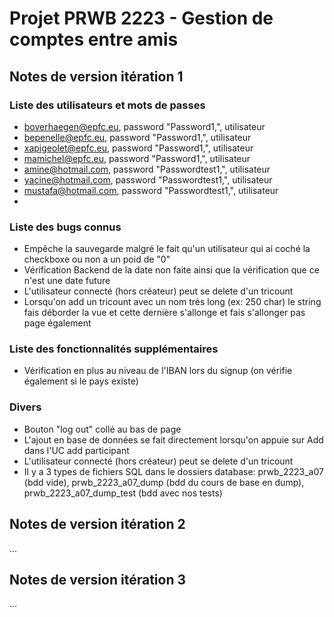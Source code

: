 # Projet PRWB 2223 - Gestion de comptes entre amis

## Notes de version itération 1 

### Liste des utilisateurs et mots de passes

  * boverhaegen@epfc.eu, password "Password1,", utilisateur
  * bepenelle@epfc.eu, password "Password1,", utilisateur
  * xapigeolet@epfc.eu, password "Password1,", utilisateur
  * mamichel@epfc.eu, password "Password1,", utilisateur
  * amine@hotmail.com, password "Passwordtest1,", utilisateur
  * yacine@hotmail.com, password "Passwordtest1,", utilisateur
  * mustafa@hotmail.com, password "Passwordtest1,", utilisateur
  * 

### Liste des bugs connus

  * Empêche la sauvegarde malgré le fait qu'un utilisateur qui ai coché la checkboxe ou non a un poid de "0"
  * Vérification Backend de la date non faite ainsi que la vérification que ce n'est une date future
  * L'utilisateur connecté (hors créateur) peut se delete d'un tricount
  * Lorsqu'on add un tricount avec un nom très long (ex: 250 char) le string fais déborder la vue et cette dernière s'allonge et fais s'allonger pas page également

### Liste des fonctionnalités supplémentaires

  * Vérification en plus au niveau de l'IBAN lors du signup (on vérifie également si le pays existe)
### Divers

  * Bouton "log out" collé au bas de page
  * L'ajout en base de données se fait directement lorsqu'on appuie sur Add dans l'UC add participant 
  * L'utilisateur connecté (hors créateur) peut se delete d'un tricount
  * Il y a 3 types de fichiers SQL dans le dossiers database: prwb_2223_a07 (bdd vide), prwb_2223_a07_dump (bdd du cours de base en dump),  prwb_2223_a07_dump_test (bdd avec nos tests)

## Notes de version itération 2

...

## Notes de version itération 3 

...